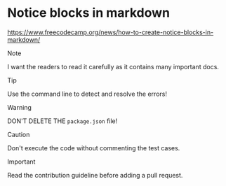 # Notice blocks in markdown

https://www.freecodecamp.org/news/how-to-create-notice-blocks-in-markdown/

> [!NOTE]
> I want the readers to read it carefully as it contains many important docs.


> [!TIP]
> Use the command line to detect and resolve the errors!


> [!WARNING]
> DON'T DELETE THE `package.json` file!


> [!CAUTION]
> Don't execute the code without commenting the test cases.


> [!IMPORTANT]  
> Read the contribution guideline before adding a pull request.